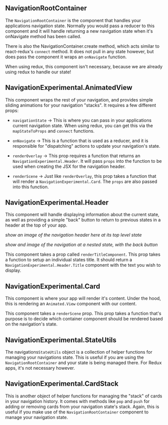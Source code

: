 ## NavigationRootContainer

The `NavigationRootContainer` is the component that handles your applications navigation state.
Normally you would pass a reducer to this component and it will handle returning a new navigation
state when it's onNavigate method has been called.

There is also the NavigationContainer.create method, which acts similar to react-redux's `connect` method.
It does not pull in any state however, but does pass the component it wraps an `onNavigate` function.

When using redux, this component isn't necessary, because we are already using redux to handle our state!

## NavigationExperimental.AnimatedView

This component wraps the rest of your navigation, and provides simple sliding animations for your navigation
"stacks". It requires a few different props:

- `navigationState` -> This is where you can pass in your applications current navigation state. When using redux,
you can get this via the `mapStateToProps` and `connect` functions.

- `onNavigate` -> This is a function that is used as a reducer, and it is responsible for "dispatching" actions to update your navigation's state.

- `renderOverlay` -> This prop requires a function that returns an `NavigationExperimental.Header`. It will pass `props` into the function to be used when creating the JSX for the navigation header.

- `renderScene` -> Just like `renderOverlay`, this prop takes a function that will render a `NavigationExperimental.Card`. The `props` are also passed into this function.


## NavigationExperimental.Header

This component will handle displaying information about the current state, as well as providing a simple "back" button to return to previous states in a header at the top of your app.

*show an image of the navigation header here at its top level state*

*show and image of the navigation at a nested state, with the back button*

This component takes a prop called `renderTitleComponent`. This prop takes a function to setup an individual states title. It should return a `NavigationExperimental.Header.Title` component with the text you wish to display.

## NavigationExperimental.Card

This component is where your app will render it's content. Under the hood, this is rendering an `Animated.View` component with our content.

This component takes a `renderScene` prop. This prop takes a function that's purpose is to decide which container component should be rendered based on the navigation's state.

## NavigationExperimental.StateUtils

The navigations`StateUtils` object is a collection of helper functions for managing your navigations state. This is useful
if you are using the `NavigationRootContainer` and your state is being managed there. For Redux apps, it's not necessary however.

## NavigationExperimental.CardStack

This is another object of helper functions for managing the "stack" of cards in your navigation history. It comes with methods like
`pop` and `push` for adding or removing cards from your navigation state's stack. Again, this is useful if you make use of the
`NavigationRootContainer` component to manage your navigation state.
